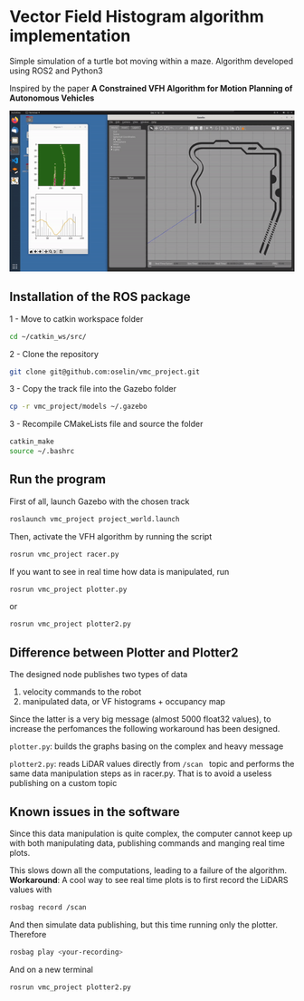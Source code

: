 # Vector Field Histogram algorithm implementation

Simple simulation of a turtle bot moving within a maze. Algorithm developed using ROS2 and Python3

Inspired by the paper __A Constrained VFH Algorithm for Motion Planning of Autonomous Vehicles__

<p align="center">
<img src="./media/sim.gif"/>
</p>

## Installation of the ROS package

1 - Move to catkin workspace folder
```bash
cd ~/catkin_ws/src/
```

2 - Clone the repository
```bash
git clone git@github.com:oselin/vmc_project.git
```

3 - Copy the track file into the Gazebo folder
```bash
cp -r vmc_project/models ~/.gazebo
```

3 - Recompile CMakeLists file and source the folder
```bash
catkin_make
source ~/.bashrc
```

## Run the program

First of all, launch Gazebo with the chosen track
```bash
roslaunch vmc_project project_world.launch
```

Then, activate the VFH algorithm by running the script
```bash
rosrun vmc_project racer.py
```

If you want to see in real time how data is manipulated, run
```bash
rosrun vmc_project plotter.py
```
or
```bash
rosrun vmc_project plotter2.py
```

## Difference between Plotter and Plotter2
The designed node publishes two types of data
1) velocity commands to the robot
2) manipulated data, or VF histograms + occupancy map

Since the latter is a very big message (almost 5000 float32 values), to increase the perfomances the following workaround has been designed.

`plotter.py`: builds the graphs basing on the complex and heavy message

`plotter2.py`: reads LiDAR values directly from `/scan ` topic and performs the same data manipulation steps as in racer.py. That is to avoid a useless publishing on a custom topic


## Known issues in the software
Since this data manipulation is quite complex, the computer cannot keep up with both manipulating data, publishing commands and manging real time plots.

This slows down all the computations, leading to a failure of the algorithm. __Workaround__: A cool way to see real time plots is to first record the LiDARS values with
```bash
rosbag record /scan
```

And then simulate data publishing, but this time running only the plotter. Therefore
```bash
rosbag play <your-recording>
```

And on a new terminal
```bash
rosrun vmc_project plotter2.py
```
